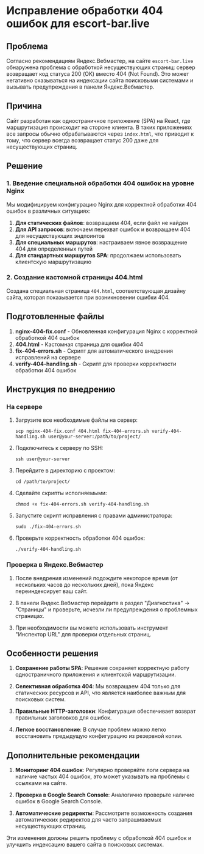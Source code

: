 # Исправление обработки 404 ошибок для escort-bar.live

## Проблема

Согласно рекомендациям Яндекс.Вебмастер, на сайте `escort-bar.live` обнаружена проблема с обработкой несуществующих страниц: сервер возвращает код статуса 200 (OK) вместо 404 (Not Found). Это может негативно сказываться на индексации сайта поисковыми системами и вызывать предупреждения в панели Яндекс.Вебмастер.

## Причина

Сайт разработан как одностраничное приложение (SPA) на React, где маршрутизация происходит на стороне клиента. В таких приложениях все запросы обычно обрабатываются через `index.html`, что приводит к тому, что сервер всегда возвращает статус 200 даже для несуществующих страниц.

## Решение

### 1. Введение специальной обработки 404 ошибок на уровне Nginx

Мы модифицируем конфигурацию Nginx для корректной обработки 404 ошибок в различных ситуациях:

1. **Для статических файлов**: возвращаем 404, если файл не найден
2. **Для API запросов**: включаем перехват ошибок и возвращаем 404 для несуществующих эндпоинтов
3. **Для специальных маршрутов**: настраиваем явное возвращение 404 для определенных путей
4. **Для стандартных маршрутов SPA**: продолжаем использовать клиентскую маршрутизацию

### 2. Создание кастомной страницы 404.html

Создана специальная страница `404.html`, соответствующая дизайну сайта, которая показывается при возникновении ошибки 404.

## Подготовленные файлы

1. **nginx-404-fix.conf** - Обновленная конфигурация Nginx с корректной обработкой 404 ошибок
2. **404.html** - Кастомная страница для ошибки 404
3. **fix-404-errors.sh** - Скрипт для автоматического внедрения исправлений на сервере
4. **verify-404-handling.sh** - Скрипт для проверки корректности обработки 404 ошибок

## Инструкция по внедрению

### На сервере

1. Загрузите все необходимые файлы на сервер:
   ```
   scp nginx-404-fix.conf 404.html fix-404-errors.sh verify-404-handling.sh user@your-server:/path/to/project/
   ```

2. Подключитесь к серверу по SSH:
   ```
   ssh user@your-server
   ```

3. Перейдите в директорию с проектом:
   ```
   cd /path/to/project/
   ```

4. Сделайте скрипты исполняемыми:
   ```
   chmod +x fix-404-errors.sh verify-404-handling.sh
   ```

5. Запустите скрипт исправления с правами администратора:
   ```
   sudo ./fix-404-errors.sh
   ```

6. Проверьте корректность обработки 404 ошибок:
   ```
   ./verify-404-handling.sh
   ```

### Проверка в Яндекс.Вебмастер

1. После внедрения изменений подождите некоторое время (от нескольких часов до нескольких дней), пока Яндекс переиндексирует ваш сайт.

2. В панели Яндекс.Вебмастер перейдите в раздел "Диагностика" -> "Страницы" и проверьте, исчезли ли предупреждения о проблемных страницах.

3. При необходимости вы можете использовать инструмент "Инспектор URL" для проверки отдельных страниц.

## Особенности решения

1. **Сохранение работы SPA**: Решение сохраняет корректную работу одностраничного приложения и клиентской маршрутизации.

2. **Селективная обработка 404**: Мы возвращаем 404 только для статических ресурсов и API, что является наиболее важным для поисковых систем.

3. **Правильные HTTP-заголовки**: Конфигурация обеспечивает возврат правильных заголовков для ошибок.

4. **Легкое восстановление**: В случае проблем можно легко восстановить предыдущую конфигурацию из резервной копии.

## Дополнительные рекомендации

1. **Мониторинг 404 ошибок**: Регулярно проверяйте логи сервера на наличие частых 404 ошибок, это может указывать на проблемы с ссылками на сайте.

2. **Проверка в Google Search Console**: Аналогично проверьте наличие ошибок в Google Search Console.

3. **Автоматические редиректы**: Рассмотрите возможность создания автоматических редиректов для часто запрашиваемых несуществующих страниц.

Эти изменения должны решить проблему с обработкой 404 ошибок и улучшить индексацию вашего сайта в поисковых системах. 